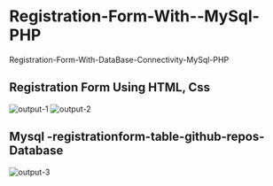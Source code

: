# Registration-Form-With--MySql-PHP
Registration-Form-With-DataBase-Connectivity-MySql-PHP

## Registration Form Using HTML, Css
![output-1](https://user-images.githubusercontent.com/101471548/201524738-332b3da2-9d96-44bb-8309-4f46c9793929.jpg)
![output-2](https://user-images.githubusercontent.com/101471548/201524742-5adc1608-fc1b-4a02-9679-2f80ac2562d4.jpg)

## Mysql -registrationform-table-github-repos-Database
![output-3](https://user-images.githubusercontent.com/101471548/201524746-000fd800-ea1e-4aec-9a2f-f6e6eba76017.jpg)
